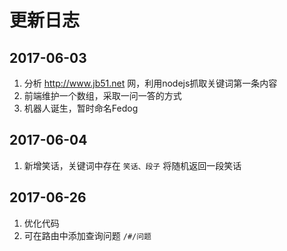 # 更新日志

## 2017-06-03

1. 分析 http://www.jb51.net 网，利用nodejs抓取关键词第一条内容
2. 前端维护一个数组，采取一问一答的方式
3. 机器人诞生，暂时命名Fedog

## 2017-06-04

1. 新增笑话，关键词中存在 `笑话、段子` 将随机返回一段笑话

## 2017-06-26

1. 优化代码
2. 可在路由中添加查询问题 `/#/问题`